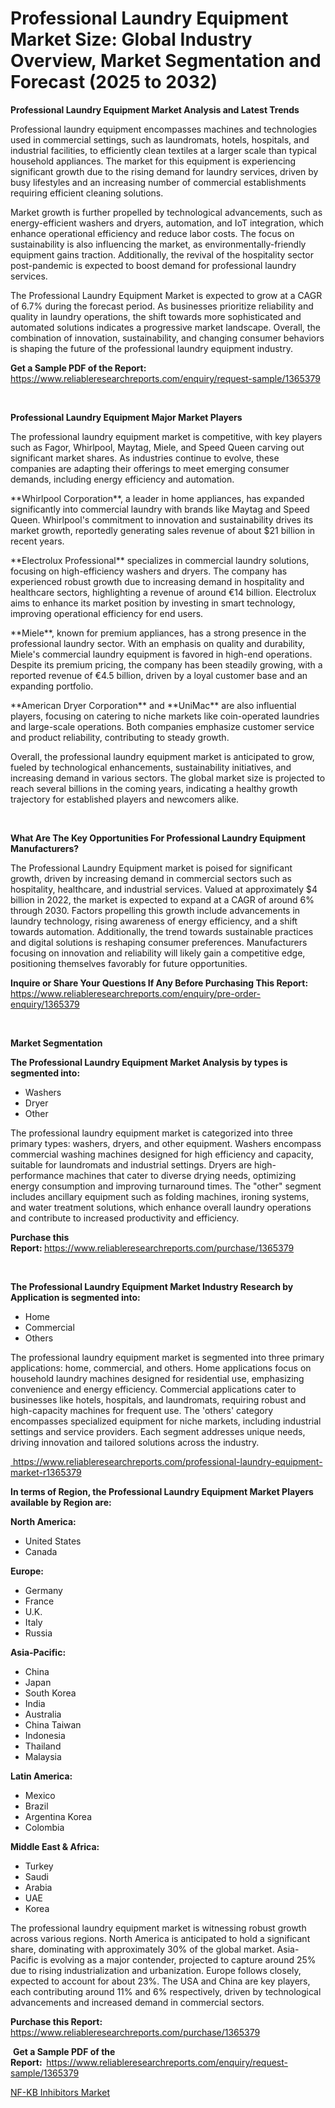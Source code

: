 <p><h1>Professional Laundry Equipment Market Size: Global Industry Overview, Market Segmentation and Forecast (2025 to 2032)</h1></p><p><strong>Professional Laundry Equipment Market Analysis and Latest Trends</strong></p>
<p><p>Professional laundry equipment encompasses machines and technologies used in commercial settings, such as laundromats, hotels, hospitals, and industrial facilities, to efficiently clean textiles at a larger scale than typical household appliances. The market for this equipment is experiencing significant growth due to the rising demand for laundry services, driven by busy lifestyles and an increasing number of commercial establishments requiring efficient cleaning solutions.</p><p>Market growth is further propelled by technological advancements, such as energy-efficient washers and dryers, automation, and IoT integration, which enhance operational efficiency and reduce labor costs. The focus on sustainability is also influencing the market, as environmentally-friendly equipment gains traction. Additionally, the revival of the hospitality sector post-pandemic is expected to boost demand for professional laundry services.</p><p>The Professional Laundry Equipment Market is expected to grow at a CAGR of 6.7% during the forecast period. As businesses prioritize reliability and quality in laundry operations, the shift towards more sophisticated and automated solutions indicates a progressive market landscape. Overall, the combination of innovation, sustainability, and changing consumer behaviors is shaping the future of the professional laundry equipment industry.</p></p>
<p><strong>Get a Sample PDF of the Report:&nbsp;</strong> <a href="https://www.reliableresearchreports.com/enquiry/request-sample/1365379?utm_campaign=3522&utm_medium=2&utm_source=Github&utm_content=ia&utm_term=22032025&utm_id=professional-laundry-equipment">https://www.reliableresearchreports.com/enquiry/request-sample/1365379</a></p>
<p>&nbsp;</p>
<p><strong>Professional Laundry Equipment Major Market Players</strong></p>
<p><p>The professional laundry equipment market is competitive, with key players such as Fagor, Whirlpool, Maytag, Miele, and Speed Queen carving out significant market shares. As industries continue to evolve, these companies are adapting their offerings to meet emerging consumer demands, including energy efficiency and automation.</p><p>**Whirlpool Corporation**, a leader in home appliances, has expanded significantly into commercial laundry with brands like Maytag and Speed Queen. Whirlpool's commitment to innovation and sustainability drives its market growth, reportedly generating sales revenue of about $21 billion in recent years.</p><p>**Electrolux Professional** specializes in commercial laundry solutions, focusing on high-efficiency washers and dryers. The company has experienced robust growth due to increasing demand in hospitality and healthcare sectors, highlighting a revenue of around €14 billion. Electrolux aims to enhance its market position by investing in smart technology, improving operational efficiency for end users.</p><p>**Miele**, known for premium appliances, has a strong presence in the professional laundry sector. With an emphasis on quality and durability, Miele's commercial laundry equipment is favored in high-end operations. Despite its premium pricing, the company has been steadily growing, with a reported revenue of €4.5 billion, driven by a loyal customer base and an expanding portfolio.</p><p>**American Dryer Corporation** and **UniMac** are also influential players, focusing on catering to niche markets like coin-operated laundries and large-scale operations. Both companies emphasize customer service and product reliability, contributing to steady growth.</p><p>Overall, the professional laundry equipment market is anticipated to grow, fueled by technological enhancements, sustainability initiatives, and increasing demand in various sectors. The global market size is projected to reach several billions in the coming years, indicating a healthy growth trajectory for established players and newcomers alike.</p></p>
<p>&nbsp;</p>
<p><strong>What Are The Key Opportunities For Professional Laundry Equipment Manufacturers?</strong></p>
<p><p>The Professional Laundry Equipment market is poised for significant growth, driven by increasing demand in commercial sectors such as hospitality, healthcare, and industrial services. Valued at approximately $4 billion in 2022, the market is expected to expand at a CAGR of around 6% through 2030. Factors propelling this growth include advancements in laundry technology, rising awareness of energy efficiency, and a shift towards automation. Additionally, the trend towards sustainable practices and digital solutions is reshaping consumer preferences. Manufacturers focusing on innovation and reliability will likely gain a competitive edge, positioning themselves favorably for future opportunities.</p></p>
<p><strong>Inquire or Share Your Questions If Any Before Purchasing This Report:</strong> <a href="https://www.reliableresearchreports.com/enquiry/pre-order-enquiry/1365379?utm_campaign=3522&utm_medium=2&utm_source=Github&utm_content=ia&utm_term=22032025&utm_id=professional-laundry-equipment">https://www.reliableresearchreports.com/enquiry/pre-order-enquiry/1365379</a></p>
<p>&nbsp;</p>
<p><strong>Market Segmentation</strong></p>
<p><strong>The Professional Laundry Equipment Market Analysis by types is segmented into:</strong></p>
<p><ul><li>Washers</li><li>Dryer</li><li>Other</li></ul></p>
<p><p>The professional laundry equipment market is categorized into three primary types: washers, dryers, and other equipment. Washers encompass commercial washing machines designed for high efficiency and capacity, suitable for laundromats and industrial settings. Dryers are high-performance machines that cater to diverse drying needs, optimizing energy consumption and improving turnaround times. The "other" segment includes ancillary equipment such as folding machines, ironing systems, and water treatment solutions, which enhance overall laundry operations and contribute to increased productivity and efficiency.</p></p>
<p><strong>Purchase this Report:&nbsp;</strong><a href="https://www.reliableresearchreports.com/purchase/1365379?utm_campaign=3522&utm_medium=2&utm_source=Github&utm_content=ia&utm_term=22032025&utm_id=professional-laundry-equipment">https://www.reliableresearchreports.com/purchase/1365379</a></p>
<p>&nbsp;</p>
<p><strong>The Professional Laundry Equipment Market Industry Research by Application is segmented into:</strong></p>
<p><ul><li>Home</li><li>Commercial</li><li>Others</li></ul></p>
<p><p>The professional laundry equipment market is segmented into three primary applications: home, commercial, and others. Home applications focus on household laundry machines designed for residential use, emphasizing convenience and energy efficiency. Commercial applications cater to businesses like hotels, hospitals, and laundromats, requiring robust and high-capacity machines for frequent use. The 'others' category encompasses specialized equipment for niche markets, including industrial settings and service providers. Each segment addresses unique needs, driving innovation and tailored solutions across the industry.</p></p>
<p><a href="https://www.reliableresearchreports.com/professional-laundry-equipment-market-r1365379?utm_campaign=3522&utm_medium=2&utm_source=Github&utm_content=ia&utm_term=22032025&utm_id=professional-laundry-equipment">&nbsp;https://www.reliableresearchreports.com/professional-laundry-equipment-market-r1365379</a></p>
<p><strong>In terms of Region, the Professional Laundry Equipment Market Players available by Region are:</strong></p>
<p>
    <p> <strong> North America: </strong>
        <ul>
            <li>United States</li>
            <li>Canada</li>
        </ul>
        </p> 
    <p> <strong> Europe: </strong>
        <ul>
            <li>Germany</li>
            <li>France</li>
            <li>U.K.</li>
            <li>Italy</li>
            <li>Russia</li>
        </ul>
        </p> 
    <p> <strong> Asia-Pacific: </strong>
        <ul>
            <li>China</li>
            <li>Japan</li>
            <li>South Korea</li>
            <li>India</li>
            <li>Australia</li>
            <li>China Taiwan</li>
            <li>Indonesia</li>
            <li>Thailand</li>
            <li>Malaysia</li>
        </ul>
        </p> 
    <p> <strong> Latin America: </strong>
        <ul>
            <li>Mexico</li>
            <li>Brazil</li>
            <li>Argentina Korea</li>
            <li>Colombia</li>
        </ul>
        </p> 
    <p> <strong> Middle East & Africa: </strong>
        <ul>
            <li>Turkey</li>
            <li>Saudi</li>
            <li>Arabia</li>
            <li>UAE</li>
            <li>Korea</li>
        </ul>
    </p>
    </p>
<p><p>The professional laundry equipment market is witnessing robust growth across various regions. North America is anticipated to hold a significant share, dominating with approximately 30% of the global market. Asia-Pacific is evolving as a major contender, projected to capture around 25% due to rising industrialization and urbanization. Europe follows closely, expected to account for about 23%. The USA and China are key players, each contributing around 11% and 6% respectively, driven by technological advancements and increased demand in commercial sectors.</p></p>
<p><strong>Purchase this Report: </strong><a href="https://www.reliableresearchreports.com/purchase/1365379?utm_campaign=3522&utm_medium=2&utm_source=Github&utm_content=ia&utm_term=22032025&utm_id=professional-laundry-equipment">https://www.reliableresearchreports.com/purchase/1365379</a></p>
<p>&nbsp;<strong>Get a Sample PDF of the Report:&nbsp;&nbsp;</strong><a href="https://www.reliableresearchreports.com/enquiry/request-sample/1365379?utm_campaign=3522&utm_medium=2&utm_source=Github&utm_content=ia&utm_term=22032025&utm_id=professional-laundry-equipment">https://www.reliableresearchreports.com/enquiry/request-sample/1365379</a></p>
<p><strong></strong></p>
<p><p><a href="https://github.com/iyachikareva/Market-Research-Report-List-1/blob/main/nf-kb-inhibitors-market.md?utm_campaign=3522&utm_medium=2&utm_source=Github&utm_content=ia&utm_term=22032025&utm_id=professional-laundry-equipment">NF-KB Inhibitors Market</a></p></p>